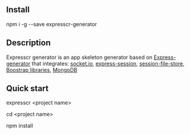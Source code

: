 ## Install

npm i -g --save expresscr-generator


## Description

Expresscr generator is an app skeleton generator based on [Express-generator](https://www.npmjs.com/package/express-generator) that integrates:
[socket.io](https://www.npmjs.com/package/socket.io),
[express-session](https://www.npmjs.com/package/express-session),
[session-file-store](https://www.npmjs.com/package/session-file-store),
[Boostrap libraries](http://getbootstrap.com/),
[MongoDB](https://www.npmjs.com/package/mongodb)


## Quick start

expresscr \<project name\>

cd \<project name\>

npm install